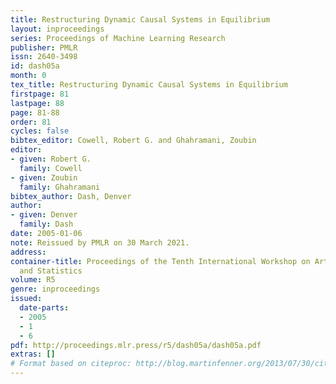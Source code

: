 ```yaml
---
title: Restructuring Dynamic Causal Systems in Equilibrium
layout: inproceedings
series: Proceedings of Machine Learning Research
publisher: PMLR
issn: 2640-3498
id: dash05a
month: 0
tex_title: Restructuring Dynamic Causal Systems in Equilibrium
firstpage: 81
lastpage: 88
page: 81-88
order: 81
cycles: false
bibtex_editor: Cowell, Robert G. and Ghahramani, Zoubin
editor:
- given: Robert G.
  family: Cowell
- given: Zoubin
  family: Ghahramani
bibtex_author: Dash, Denver
author:
- given: Denver
  family: Dash
date: 2005-01-06
note: Reissued by PMLR on 30 March 2021.
address:
container-title: Proceedings of the Tenth International Workshop on Artificial Intelligence
  and Statistics
volume: R5
genre: inproceedings
issued:
  date-parts:
  - 2005
  - 1
  - 6
pdf: http://proceedings.mlr.press/r5/dash05a/dash05a.pdf
extras: []
# Format based on citeproc: http://blog.martinfenner.org/2013/07/30/citeproc-yaml-for-bibliographies/
---
```

